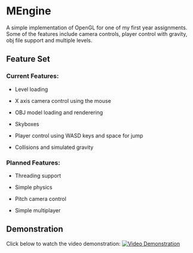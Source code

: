 # MEngine
A simple implementation of OpenGL for one of my first year assignments. Some of the features include camera controls, player control with gravity, obj file support and multiple levels.

## Feature Set
### Current Features:
- Level loading

- X axis camera control using the mouse

- OBJ model loading and renderering

- Skyboxes

- Player control using WASD keys and space for jump

- Collisions and simulated gravity

### Planned Features:
- Threading support

- Simple physics

- Pitch camera control

- Simple multiplayer

## Demonstration
Click below to watch the video demonstration:
[![Video Demonstration](https://img.youtube.com/vi/l89drPJbJIk/0.jpg)](https://www.youtube.com/watch?v=l89drPJbJIk)
